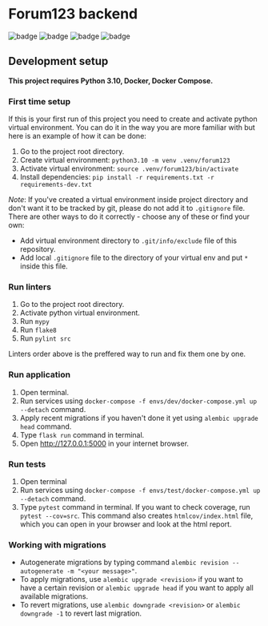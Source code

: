 # Forum123 backend

![badge](https://img.shields.io/endpoint?url=https://gist.githubusercontent.com/birthdaysgift/daf93d417057585c270ed982ea89fa5d/raw/mypy.json)
![badge](https://img.shields.io/endpoint?url=https://gist.githubusercontent.com/birthdaysgift/daf93d417057585c270ed982ea89fa5d/raw/flake8.json)
![badge](https://img.shields.io/endpoint?url=https://gist.githubusercontent.com/birthdaysgift/daf93d417057585c270ed982ea89fa5d/raw/pylint.json)
![badge](https://img.shields.io/endpoint?url=https://gist.githubusercontent.com/birthdaysgift/daf93d417057585c270ed982ea89fa5d/raw/deploy.json)

## Development setup

__This project requires Python 3.10, Docker, Docker Compose.__



### First time setup

If this is your first run of this project you need to create and activate python virtual environment.
You can do it in the way you are more familiar with but here is an example of how it can be done:

1. Go to the project root directory.
2. Create virtual environment: `python3.10 -m venv .venv/forum123`
3. Activate virtual environment: `source .venv/forum123/bin/activate`
4. Install dependencies: `pip install -r requirements.txt -r requirements-dev.txt`

_Note_: If you've created a virtual environment inside project directory
and don't want it to be tracked by git, please do not add it to `.gitignore` file.
There are other ways to do it correctly - choose any of these or find your own:

- Add virtual environment directory to `.git/info/exclude` file of this repository.
- Add local `.gitignore` file to the directory of your virtual env and put `*` inside this file.



### Run linters

1. Go to the project root directory.
2. Activate python virtual environment.
3. Run `mypy`
4. Run `flake8`
5. Run `pylint src`

Linters order above is the preffered way to run and fix them one by one.



### Run application

1. Open terminal.
2. Run services using `docker-compose -f envs/dev/docker-compose.yml up --detach` command.
3. Apply recent migrations if you haven't done it yet using `alembic upgrade head` command.
4. Type `flask run` command in terminal.
5. Open http://127.0.0.1:5000 in your internet browser.


### Run tests

1. Open terminal
2. Run services using `docker-compose -f envs/test/docker-compose.yml up --detach` command.
3. Type `pytest` command in terminal.
   If you want to check coverage, run `pytest --cov=src`. This command also creates `htmlcov/index.html` file,
   which you can open in your browser and look at the html report.


### Working with migrations

- Autogenerate migrations by typing command `alembic revision --autogenerate -m "<your message>"`.
- To apply migrations, use `alembic upgrade <revision>` if you want to have a certain revision
    or `alembic upgrade head` if you want to apply all available migrations.
- To revert migrations, use `alembic downgrade <revision>`
    or `alembic downgrade -1` to revert last migration.
